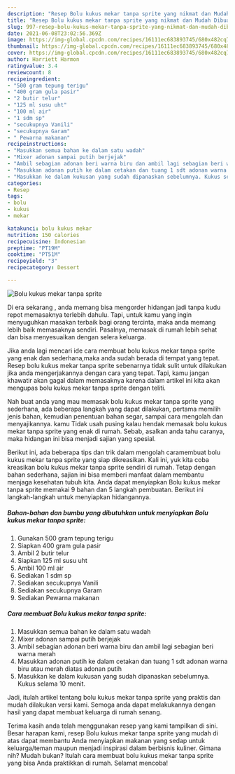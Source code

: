 ```yaml
---
description: "Resep Bolu kukus mekar tanpa sprite yang nikmat dan Mudah Dibuat"
title: "Resep Bolu kukus mekar tanpa sprite yang nikmat dan Mudah Dibuat"
slug: 997-resep-bolu-kukus-mekar-tanpa-sprite-yang-nikmat-dan-mudah-dibuat
date: 2021-06-08T23:02:56.369Z
image: https://img-global.cpcdn.com/recipes/16111ec683893745/680x482cq70/bolu-kukus-mekar-tanpa-sprite-foto-resep-utama.jpg
thumbnail: https://img-global.cpcdn.com/recipes/16111ec683893745/680x482cq70/bolu-kukus-mekar-tanpa-sprite-foto-resep-utama.jpg
cover: https://img-global.cpcdn.com/recipes/16111ec683893745/680x482cq70/bolu-kukus-mekar-tanpa-sprite-foto-resep-utama.jpg
author: Harriett Harmon
ratingvalue: 3.4
reviewcount: 8
recipeingredient:
- "500 gram tepung terigu"
- "400 gram gula pasir"
- "2 butir telur"
- "125 ml susu uht"
- "100 ml air"
- "1 sdm sp"
- "secukupnya Vanili"
- "secukupnya Garam"
- " Pewarna makanan"
recipeinstructions:
- "Masukkan semua bahan ke dalam satu wadah"
- "Mixer adonan sampai putih berjejak"
- "Ambil sebagian adonan beri warna biru dan ambil lagi sebagian beri warna merah"
- "Masukkan adonan putih ke dalam cetakan dan tuang 1 sdt adonan warna biru atau merah diatas adonan putih"
- "Masukkan ke dalam kukusan yang sudah dipanaskan sebelumnya. Kukus selama 10 menit."
categories:
- Resep
tags:
- bolu
- kukus
- mekar

katakunci: bolu kukus mekar 
nutrition: 150 calories
recipecuisine: Indonesian
preptime: "PT19M"
cooktime: "PT51M"
recipeyield: "3"
recipecategory: Dessert

---
```



![Bolu kukus mekar tanpa sprite](https://img-global.cpcdn.com/recipes/16111ec683893745/680x482cq70/bolu-kukus-mekar-tanpa-sprite-foto-resep-utama.jpg)

Di era  sekarang , anda memang bisa mengorder hidangan jadi tanpa kudu repot memasaknya terlebih dahulu. Tapi, untuk kamu yang ingin menyuguhkan masakan terbaik bagi orang tercinta, maka anda memang lebih baik memasaknya sendiri. Pasalnya, memasak di rumah lebih sehat dan bisa menyesuaikan dengan selera keluarga.

Jika anda lagi mencari ide cara membuat bolu kukus mekar tanpa sprite yang enak dan sederhana,maka anda sudah berada di tempat yang tepat. Resep bolu kukus mekar tanpa sprite  sebenarnya tidak sulit untuk dilakukan jika anda mengerjakannya dengan cara yang tepat. Tapi, kamu jangan khawatir akan gagal dalam memasaknya 
karena dalam artikel ini kita akan mengupas bolu kukus mekar tanpa sprite dengan teliti.  



Nah buat anda yang mau memasak bolu kukus mekar tanpa sprite yang sederhana, ada beberapa langkah yang dapat dilakukan, pertama memilih jenis bahan, kemudian penentuan bahan segar, sampai cara mengolah dan menyajikannya. kamu Tidak usah pusing kalau hendak memasak bolu kukus mekar tanpa sprite yang enak di rumah. Sebab, asalkan anda  tahu caranya, maka hidangan ini bisa menjadi sajian yang spesial.

Berikut ini, ada beberapa tips dan trik dalam mengolah caramembuat bolu kukus mekar tanpa sprite yang siap dikreasikan. Kali ini, yuk kita coba kreasikan bolu kukus mekar tanpa sprite sendiri di rumah. Tetap dengan bahan sederhana, sajian ini bisa memberi manfaat dalam membantu menjaga kesehatan tubuh kita. Anda dapat menyiapkan Bolu kukus mekar tanpa sprite memakai 9 bahan dan 5 langkah pembuatan. Berikut ini langkah-langkah untuk menyiapkan hidangannya.

<!--inarticleads1-->

##### Bahan-bahan dan bumbu yang dibutuhkan untuk menyiapkan Bolu kukus mekar tanpa sprite:

1. Gunakan 500 gram tepung terigu
1. Siapkan 400 gram gula pasir
1. Ambil 2 butir telur
1. Siapkan 125 ml susu uht
1. Ambil 100 ml air
1. Sediakan 1 sdm sp
1. Sediakan secukupnya Vanili
1. Sediakan secukupnya Garam
1. Sediakan  Pewarna makanan




<!--inarticleads2-->

##### Cara membuat Bolu kukus mekar tanpa sprite:

1. Masukkan semua bahan ke dalam satu wadah
1. Mixer adonan sampai putih berjejak
1. Ambil sebagian adonan beri warna biru dan ambil lagi sebagian beri warna merah
1. Masukkan adonan putih ke dalam cetakan dan tuang 1 sdt adonan warna biru atau merah diatas adonan putih
1. Masukkan ke dalam kukusan yang sudah dipanaskan sebelumnya. Kukus selama 10 menit.




Jadi, itulah artikel tentang  bolu kukus mekar tanpa sprite  yang praktis dan mudah dilakukan versi kami. Semoga anda dapat melakukannya dengan hasil yang dapat membuat keluarga di rumah senang. 

Terima kasih anda telah menggunakan resep yang kami tampilkan di sini. Besar harapan kami, resep  Bolu kukus mekar tanpa sprite yang mudah di atas dapat membantu Anda menyiapkan makanan yang sedap untuk keluarga/teman maupun menjadi inspirasi dalam berbisnis kuliner. Gimana nih? Mudah bukan? Itulah cara membuat bolu kukus mekar tanpa sprite yang bisa Anda praktikkan di rumah. Selamat mencoba!

